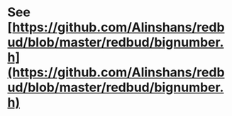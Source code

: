 # See [https://github.com/Alinshans/redbud/blob/master/redbud/bignumber.h](https://github.com/Alinshans/redbud/blob/master/redbud/bignumber.h)
